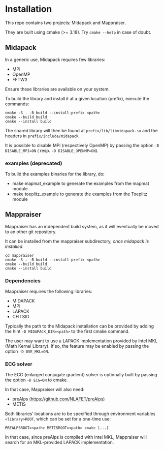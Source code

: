 # Installation

This repo contains two projects: Midapack and Mappraiser.

They are built using cmake (>= 3.18). Try `cmake --help` in case of doubt.

## Midapack

In a generic use, Midapack requires few libraries:

- MPI
- OpenMP
- FFTW3

Ensure these libraries are available on your system.

To build the library and install it at a given location (prefix), execute the commands:

```
cmake -S . -B build --install-prefix <path>
cmake --build build
cmake --install build
```

The shared library will then be found at `prefix/lib/libmidapack.so` and the headers in `prefix/include/midapack`.

It is possible to disable MPI (respectively OpenMP) by passing the option `-D DISABLE_MPI=ON` (
resp. `-D DISABLE_OPENMP=ON`).

[//]: # (TODO Add help text to display when calling cmake --help ?)

### examples (deprecated)

To build the examples binaries for the library, do:

- make mapmat_example to generate the examples from the mapmat module
- make toeplitz_example to generate the examples from the Toeplitz module

## Mappraiser

Mappraiser has an independent build system, as it will eventually be moved to an other git repository.

It can be installed from the mappraiser subdirectory, *once midapack is installed*:

```
cd mappraiser
cmake -S . -B build --install-prefix <path>
cmake --build build
cmake --install build
```

### Dependencies

Mappraiser requires the following libraries:

- MIDAPACK
- MPI
- LAPACK
- CFITSIO

Typically the path to the Midapack installation can be provided by adding the hint `-D MIDAPACK_DIR=<path>`
to the first cmake command.

The user may want to use a LAPACK implementation provided by Intel MKL (Math Kernel Library).
If so, the feature may be enabled by passing the option `-D USE_MKL=ON`.

### ECG solver

The ECG (enlarged conjugate gradient) solver is optionally built by passing the option `-D ECG=ON` to cmake.

In that case, Mappraiser will also need:

- preAlps (https://github.com/NLAFET/preAlps)
- METIS

Both libraries' locations are to be specified through environment variables `<library>ROOT`, which can be set for a
one-time use:

```
PREALPSROOT=<path> METISROOT=<path> cmake [...]
```

In that case, since preAlps is compiled with Intel MKL, Mappraiser will search for an
MKL-provided LAPACK implementation.